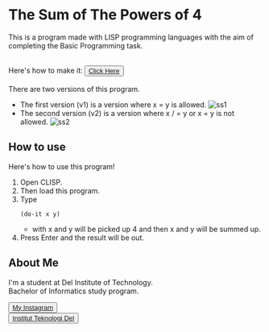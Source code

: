 # <b>The Sum of The Powers of 4 </b>

This is a program made with LISP programming languages with the aim of completing the Basic Programming task. <br><br>

Here's how to make it:
<button><a href="https://youtu.be/353iOGgf5JY">Click Here</a></button> <br> <br>
There are two versions of this program.
- The first version (v1) is a version where x = y is allowed.
![ss1](https://github.com/gabrielhtg/jumpa4/blob/master/ss1.png?raw=true)
- The second version (v2) is a version where x / = y or x = y is not allowed.
![ss2](https://github.com/gabrielhtg/jumpa4/blob/master/ss2.png?raw=true)  

## <b>How to use</b>

Here's how to use this program!
1. Open CLISP.
2. Then load this program.
3. Type
   ```
   (do-it x y)
   ```
   - with x and y will be picked up 4 and then x and y will be summed up.
4. Press Enter and the result will be out.

## <b>About Me</b>

I'm a student at Del Institute of Technology. <br>
Bachelor of Informatics study program. <br>


<button><a href="https://www.instagram.com/gabrielhtg77/">My Instagram</a></button>
<br>
<button><a href="https://www.del.ac.id/">Institut Teknologi Del</a></button>

